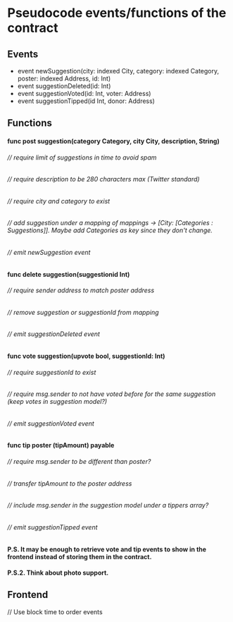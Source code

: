 # Pseudocode events/functions of the contract

## Events
- event newSuggestion(city: indexed City, category: indexed Category, poster: indexed Address, id: Int)
- event suggestionDeleted(id: Int)
- event suggestionVoted(id: Int, voter: Address)
- event suggestionTipped(id Int, donor: Address)

## Functions
#### func post suggestion(category Category, city City, description, String)
###### // require limit of suggestions in time to avoid spam
###### // require description to be 280 characters max (Twitter standard)
###### // require city and category to exist
###### // add suggestion under a mapping of mappings -> [City: [Categories : Suggestions]]. Maybe add Categories as key since they don't change.
###### // emit newSuggestion event

#### func delete suggestion(suggestionid Int)
###### // require sender address to match poster address 
###### // remove suggestion or suggestionId from mapping
###### // emit suggestionDeleted event

#### func vote suggestion(upvote bool, suggestionId: Int)
###### // require suggestionId to exist
###### // require msg.sender to not have voted before for the same suggestion (keep votes in suggestion model?)
###### // emit suggestionVoted event

#### func tip poster (tipAmount) payable
###### // require msg.sender to be different than poster?
###### // transfer tipAmount to the poster address
###### // include msg.sender in the suggestion model under a tippers array? 
###### // emit suggestionTipped event

#### P.S. It may be enough to retrieve vote and tip events to show in the frontend instead of storing them in the contract.
#### P.S.2. Think about photo support.

## Frontend
// Use block time to order events
